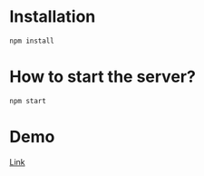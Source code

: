 # Installation

```
npm install
```

# How to start the server?

```
npm start
```

# Demo

[Link](cyb1ove.github.io/tailwind_sample)
